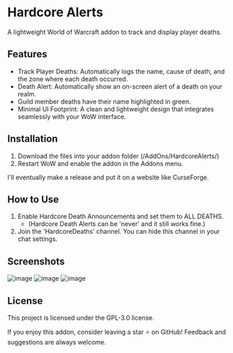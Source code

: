 # Hardcore Alerts
A lightweight World of Warcraft addon to track and display player deaths.

## Features
- Track Player Deaths: Automatically logs the name, cause of death, and the zone where each death occurred.
- Death Alert: Automatically show an on-screen alert of a death on your realm.
- Guild member deaths have their name highlighted in green.
- Minimal UI Footprint: A clean and lightweight design that integrates seamlessly with your WoW interface.

## Installation
1. Download the files into your addon folder (/AddOns/HardcoreAlerts/)
2. Restart WoW and enable the addon in the Addons menu.

I'll eventually make a release and put it on a website like CurseForge.

## How to Use
1. Enable Hardcore Death Announcements and set them to ALL DEATHS.
    * (Hardcore Death Alerts can be 'never' and it still works fine.)
3. Join the 'HardcoreDeaths' channel. You can hide this channel in your chat settings.

## Screenshots
![image](https://github.com/user-attachments/assets/536af257-bbd0-482c-91b0-e3d06cfa3fcd)
![image](https://github.com/user-attachments/assets/d3bbfdd5-9c96-4a90-9cea-225f1320bdd7)
![image](https://github.com/user-attachments/assets/0d126daa-69bd-4c98-bde3-a85d9604c951)

## License
This project is licensed under the GPL-3.0 license.

If you enjoy this addon, consider leaving a star ⭐ on GitHub! Feedback and suggestions are always welcome.
